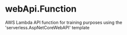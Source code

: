 # webApi.Function
AWS Lambda API function for training purposes using the 'serverless.AspNetCoreWebAPI' template

